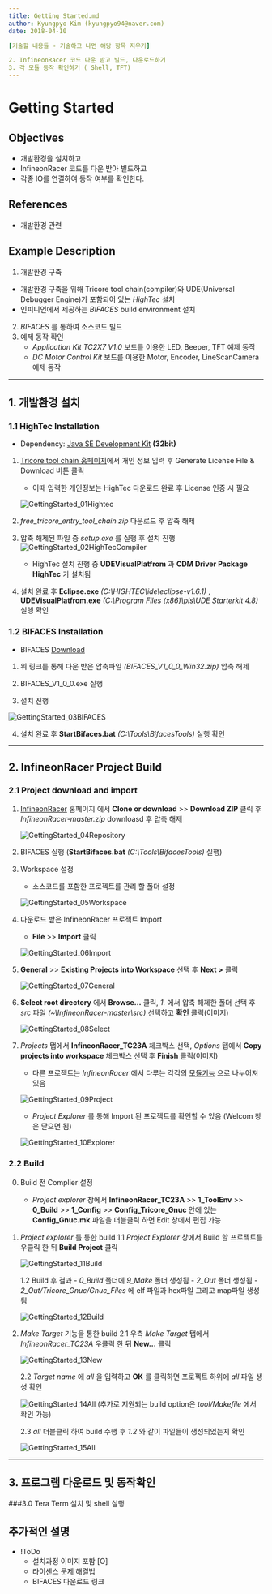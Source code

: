 ```yaml
---
title: Getting Started.md
author: Kyungpyo Kim (kyungpyo94@naver.com)  
date: 2018-04-10

[기술할 내용들 - 기술하고 나면 해당 항목 지우기]

2. InfineonRacer 코드 다운 받고 빌드, 다운로드하기
3. 각 모듈 동작 확인하기 ( Shell, TFT)
---
```


# Getting Started

## Objectives
* 개발환경을 설치하고
* InfineonRacer 코드를 다운 받아 빌드하고
* 각종 IO를 연결하여 동작 여부를 확인한다.

## References
* 개발환경 관련


## Example Description
1. 개발환경 구축
* 개발환경 구축을 위해 Tricore tool chain(compiler)와 UDE(Universal Debugger Engine)가 포함되어 있는 *HighTec*  설치
* 인피니언에서 제공하는 *BIFACES* build environment 설치
2. *BIFACES* 를 통하여 소스코드 빌드
3. 예제 동작 확인
    * *Application Kit TC2X7 V1.0* 보드를 이용한 LED, Beeper, TFT 예제 동작
    * *DC Motor Control Kit* 보드를 이용한 Motor, Encoder, LineScanCamera 예제 동작

---
## 1. 개발환경 설치
### 1.1 HighTec Installation
* Dependency: [Java SE Development Kit](http://www.oracle.com/technetwork/java/javase/downloads/jdk8-downloads-2133151.html) **(32bit)**

1. [Tricore tool chain 홈페이지](http://free-entry-toolchain.hightec-rt.com/index.php)에서 개인 정보 입력 후 Generate License File & Download 버튼 클릭
    * 이때 입력한 개인정보는 HighTec 다운로드 완료 후 License 인증 시 필요

    ![GettingStarted_01Hightec](images/GettingStarted_01Hightec.png)

2. *free_tricore_entry_tool_chain.zip* 다운로드 후 압축 해제
3. 압축 해제된 파일 중 *setup.exe* 를 실행 후 설치 진행
    ![GettingStarted_02HighTecCompiler](images/GettingStarted_02HighTecCompiler.png)

   * HighTec 설치 진행 중 **UDEVisualPlatfrom** 과 **CDM Driver Package HighTec** 가 설치됨
4. 설치 완료 후 **Eclipse.exe** *(C:\HIGHTEC\ide\eclipse-v1.6.1)* , **UDEVisualPlatfrom.exe** *(C:\Program Files (x86)\pls\UDE Starterkit 4.8)* 실행 확인

### 1.2 BIFACES Installation
* BIFACES [Download](추후입력)
1. 위 링크를 통해 다운 받은 압축파일 *(BIFACES_V1_0_0_Win32.zip)* 압축 해제


2. BIFACES_V1_0_0.exe 실행


3. 설치 진행

![GettingStarted_03BIFACES](images/GettingStarted_03BIFACES.png)


4. 설치 완료 후 **StartBifaces.bat** *(C:\Tools\BifacesTools)* 실행 확인

---
## 2. InfineonRacer Project Build
### 2.1 Project download and import
1. [InfineonRacer](https://github.com/realsosy/InfineonRacer) 홈페이지 에서 **Clone or download** >> **Download ZIP** 클릭 후 *InfineonRacer-master.zip* downloasd 후 압축 해제

   ![GettingStarted_04Repository](images/GettingStarted_04Repository.png)


2. BIFACES 실행 (**StartBifaces.bat** *(C:\Tools\BifacesTools)* 실행)  


3. Workspace 설정
    * 소스코드를 포함한 프로젝트를 관리 할 폴더 설정

    ![GettingStarted_05Workspace](images/GettingStarted_05Workspace.png)


4. 다운로드 받은  InfineonRacer 프로젝트 Import
    * **File** >> **Import** 클릭

    ![GettingStarted_06Import](images/GettingStarted_06Import.png)


5. **General** >> **Existing Projects into Workspace** 선택 후 **Next >** 클릭

    ![GettingStarted_07General](images/GettingStarted_07General.png)


6. **Select root directory** 에서 **Browse...** 클릭, *1.* 에서 압축 해제한 폴더 선택 후 *src* 파일 *(~\InfineonRacer-master\src)* 선택하고 **확인** 클릭(이미지)

    ![GettingStarted_08Select](images/GettingStarted_08Select.png)


7. *Projects* 탭에서 **InfineonRacer_TC23A** 체크박스 선택, *Options* 탭에서 **Copy projects into workspace** 체크박스 선택 후 **Finish** 클릭(이미지)
    * 다른 프로젝트는 *InfineonRacer* 에서 다루는 각각의 [모듈기능](https://github.com/realsosy/InfineonRacer#dive-into-aurix-world-using-infineonracer) 으로 나누어져 있음

    ![GettingStarted_09Project](images/GettingStarted_09Project.png)  

    * *Project Explorer* 를 통해 Import 된 프로젝트를 확인할 수 있음
    (Welcom 창은 닫으면 됨)

    ![GettingStarted_10Explorer](images/GettingStarted_10Explorer.png)

### 2.2 Build
0. Build 전 Complier 설정
    * *Project explorer*  창에서 **InfineonRacer_TC23A** >> **1_ToolEnv** >> **0_Build** >> **1_Config** >> **Config_Tricore_Gnuc** 안에 있는 **Config_Gnuc.mk** 파일을 더블클릭 하면 Edit 창에서 편집 가능

1. *Project explorer* 를 통한 build
    1.1 *Project Explorer* 창에서 Build 할 프로젝트를 우클릭 한 뒤 **Build Project** 클릭

    ![GettingStarted_11Build](images/GettingStarted_11Build.png)

    1.2 Build 후 결과
         - *0_Build* 폴더에 *9_Make* 폴더 생성됨
         - *2_Out* 폴더 생성됨
         - *2_Out/Tricore_Gnuc/Gnuc_Files* 에 elf 파일과 hex파일 그리고 map파일 생성됨

    ![GettingStarted_12Build](images/GettingStarted_12Build.png)

2. *Make Target* 기능을 통한 build
    2.1 우측 *Make Target* 탭에서 *InfineonRacer_TC23A* 우클릭 한 뒤 **New...** 클릭

    ![GettingStarted_13New](images/GettingStarted_13New.png)

    2.2 *Target name* 에 *all* 을 입력하고 **OK** 를 클릭하면 프로젝트 하위에 *all* 파일 생성 확인

    ![GettingStarted_14All](images/GettingStarted_14All.png)
    (추가로 지원되는 build option은 *tool/Makefile* 에서 확인 가능)

    2.3 *all* 더블클릭 하여 build 수행 후 *1.2* 와 같이 파일들이 생성되었는지 확인

    ![GettingStarted_15All](images/GettingStarted_15All.png)


---
## 3. 프로그램 다운로드 및 동작확인
###3.0 Tera Term 설치 및 shell 실행

## 추가적인 설명


* !ToDo
    * 설치과정 이미지 포함 [O]
    * 라이센스 문제 해결법
    * BIFACES 다운로드 링크
